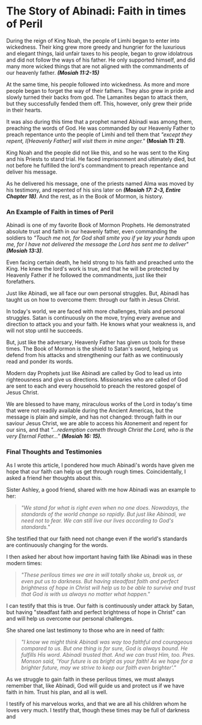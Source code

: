 # The Story of Abinadi: Faith in times of Peril 

During the reign of King Noah, the people of Limhi began to enter into wickedness. Their king grew more greedy and hungrier for the luxurious and elegant things, laid unfair taxes to his people, began to grow idolatrous and did not follow the ways of his father. He only supported himself, and did many more wicked things that are not aligned with the commandments of our heavenly father. ***(Mosiah 11:2-15)***

At the same time, his people followed into wickedness. As more and more people began to forget the way of their fathers. They also grew in pride and slowly turned their backs from god. The Lamanites began to attack them, but they successfully fended them off. This, however, only grew their pride in their hearts. 

It was also during this time that a prophet named Abinadi was among them, preaching the words of God. He was commanded by our Heavenly Father to preach repentance unto the people of Limhi and tell them that *"except they repent, I[Heavenly Father] will visit them in mine anger."* **(Mosiah 11: 21)**.

King Noah and the people did not like this, and so he was sent to the King and his Priests to stand trial. He faced imprisonment and ultimately died, but not before he fulfilled the lord's commandment to preach repentance and deliver his message.

As he delivered his message, one of the priests named Alma was moved by his testimony, and repented of his sins later on ***(Mosiah 17: 2-3, Entire Chapter 18)***. And the rest, as in the Book of Mormon, is history.

### An Example of Faith in times of Peril

Abinadi is one of my favorite Book of Mormon Prophets. He demonstrated absolute trust and faith in our heavenly father, even commanding the soldiers to *"Touch me not, for God shall smite you if ye lay your hands upon me, for I have not delivered the message the Lord has sent me to deliver" **(Mosiah 13:3)***. 

Even facing certain death, he held strong to his faith and preached unto the King. He knew the lord's work is true, and that he will be protected by Heavenly Father if he followed the commandments, just like their forefathers. 

Just like Abinadi, we all face our own personal struggles. But, Abinadi has taught us on how to overcome them: through our faith in Jesus Christ.

In today's world, we are faced with more challenges, trials and personal struggles. Satan is continuously on the move, trying every avenue and direction to attack you and your faith. He knows what your weakness is, and will not stop until he succeeds. 

But, just like the adversary, Heavenly Father has given us tools for these times. The Book of Mormon is the shield to Satan's sword, helping us defend from his attacks and strengthening our faith as we continuously read and ponder its words. 

Modern day Prophets just like Abinadi are called by God to lead us into righteousness and give us directions. Missionaries who are called of God are sent to each and every household to preach the restored gospel of Jesus Christ.

We are blessed to have many, miraculous works of the Lord in today's time that were not readily available during the Ancient Americas, but the message is plain and simple, and has not changed: through faith in our saviour Jesus Christ, we are able to access his Atonement and repent for our sins, and that *"...redemption cometh through Christ the Lord, who is the very Eternal Father..." **(Mosiah 16: 15).***

### Final Thoughts and Testimonies

As I wrote this article, I pondered how much Abinadi's words have given me hope that our faith can help us get through rough times. Coincidentally, I asked a friend her thoughts about this.

Sister Ashley, a good friend, shared with me how Abinadi was an example to her:

> *"We stand for what is right even when no one does. Nowadays, the standards of the world change so rapidly. But just like Abinadi, we need not to fear. We can still live our lives according to God's standards."*

She testified that our faith need not change even if the world's standards are continuously changing for the words. 

I then asked her about how important having faith like Abinadi was in these modern times:

> *"These perilous times we are in will totally shake us, break us, or even put us to darkness. But having steadfast faith and perfect brightness of hope in Christ will help us to be able to survive and trust that God is with us always no matter what happen."*

I can testify that this is true. Our faith is continuously under attack by Satan, but having "steadfast faith and perfect brightness of hope in Christ" can and will help us overcome our personal challenges.

She shared one last testimony to those who are in need of faith:

> *"I know we might think Abinadi was way too faithful and courageous compared to us. But one thing is for sure, God is always bound. He fulfills His word. Abinadi trusted that. And we can trust Him, too. Pres. Monson said, 'Your future is as bright as your faith! As we hope for a brighter future, may we strive to keep our faith even brighter'."*

As we struggle to gain faith in these perilous times, we must always remember that, like Abinadi, God will guide us and protect us if we have faith in him. Trust his plan, and all is well. 

I testify of his marvelous works, and that we are all his children whom he loves very much. I testify that, though these times may be full of darkness and 